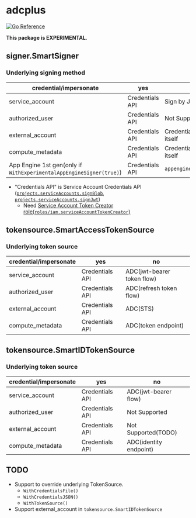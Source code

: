 # adcplus

[![Go Reference](https://pkg.go.dev/badge/github.com/apstndb/adcplus.svg)](https://pkg.go.dev/github.com/apstndb/adcplus)

**This package is EXPERIMENTAL**.

## signer.SmartSigner

### Underlying signing method

|credential/impersonate|yes|no|
|---|---|---|
|service_account|Credentials API|Sign by JSON key|
|authorized_user|Credentials API|Not Supported|
|external_account|Credentials API|Credentials API as itself|
|compute_metadata|Credentials API|Credentials API as itself|
|App Engine 1st gen(only if `WithExperimentalAppEngineSigner(true)`)|Credentials API|`appengine.SignBytes()`|

* "Credentials API" is Service Account Credentials API ([`projects.serviceAccounts.signBlob`](https://cloud.google.com/iam/docs/reference/credentials/rest/v1/projects.serviceAccounts/signBlob?hl=en), [`projects.serviceAccounts.signJwt`](https://cloud.google.com/iam/docs/reference/credentials/rest/v1/projects.serviceAccounts/signJwt?hl=en))
  * Need [Service Account Token Creator role(`roles/iam.serviceAccountTokenCreator`)](https://cloud.google.com/iam/docs/impersonating-service-accounts)

## tokensource.SmartAccessTokenSource

### Underlying token source

|credential/impersonate|yes|no|
|---|---|---|
|service_account|Credentials API|ADC(jwt-bearer token flow)|
|authorized_user|Credentials API|ADC(refresh token flow)|
|external_account|Credentials API|ADC(STS)|
|compute_metadata|Credentials API|ADC(token endpoint)|

## tokensource.SmartIDTokenSource

### Underlying token source

|credential/impersonate|yes|no|
|---|---|---|
|service_account|Credentials API|ADC(jwt-bearer flow)|
|authorized_user|Credentials API|Not Supported|
|external_account|Credentials API|Not Supported(TODO)|
|compute_metadata|Credentials API|ADC(identity endpoint)|

## TODO

* Support to override underlying TokenSource.
  * `WithCredentialsFile()`
  * `WithCredentialsJSON()`
  * `WithTokenSource()`
* Support external_account in `tokensource.SmartIDTokenSource`

